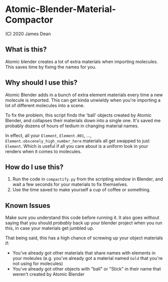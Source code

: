 # Atomic-Blender-Material-Compactor
(C) 2020 James Dean

## What is this?
Atomic blender creates a lot of extra materials when importing molecules. This saves time by fixing the names for you.

## Why should I use this?
Atomic Blender adds in a bunch of extra element materials every time a new molecule is imported.
This can get kinda unwieldy when you're importing a lot of different molecules into a scene.

To fix the problem, this script finds the 'ball' objects created by Atomic Blender, and collapses their materials down into a single one. It's saved me probably dozens of hours of tedium in changing material names.

In effect, all your `Element`, `Element.001`, ..., `Element.obscenely_high_number_here` materials all get swapped to just `Element`. Which is useful if all you care about is a uniform look in your renders when it comes to molecules.

## How do I use this?
1. Run the code in `compactify.py` from the scripting window in Blender, and wait a few seconds for your materials to fix themselves.
2. Use the time saved to make yourself a cup of coffee or something.

## Known Issues
Make sure you understand this code before running it. It also goes without saying that you should *probably* back up your blender project when you run this, in case your materials get jumbled up.

That being said, this has a high chance of screwing up your object materials if:
* You've already got other materials that share names with elements in your moleules (e.g. you've already got a material named `Gold` that you're not using for molecules)
* You've already got other objects with "ball" or "Stick" in their name that weren't created by Atomic Blender

